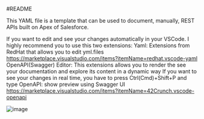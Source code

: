 #README

This YAML file is a template that can be used to document, manually, REST APIs built on Apex of Salesforce.

If you want to edit and see your changes automatically in your VSCode. I highly recommend you to use this two extensions:
Yaml: Extensions from RedHat that allows you to edit yml.files
https://marketplace.visualstudio.com/items?itemName=redhat.vscode-yaml
OpenAPI(Swagger) Editor: This extensions allows you to render the see your documentation and explore its content in a dynamic way
If you want to see your changes in real time, you have to press Ctrl(Cmd)+Shift+P and type OpenAPI: show preview using Swagger UI
https://marketplace.visualstudio.com/items?itemName=42Crunch.vscode-openapi

![image](https://github.com/JorgeLuisSoria/test-documentation/assets/100111620/2df47c11-567d-4e33-af48-d9ebdb6a4054)
